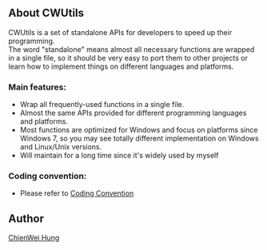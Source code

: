 ## About CWUtils

CWUtils is a set of standalone APIs for developers to speed up their programming.<br />
The word "standalone" means almost all necessary functions are wrapped in a single file,
so it should be very easy to port them to other projects or learn how to implement things
on different languages and platforms.



### Main features:
- Wrap all frequently-used functions in a single file.
- Almost the same APIs provided for different programming languages and platforms.
- Most functions are optimized for Windows and focus on platforms since Windows 7,
  so you may see totally different implementation on Windows and Linux/Unix versions.
- Will maintain for a long time since it's widely used by myself



### Coding convention:
- Please refer to [Coding Convention](https://github.com/winest/CWUtils/blob/master/CodingConvention.md)



## Author
[ChienWei Hung](https://www.linkedin.com/profile/view?id=351402223)
